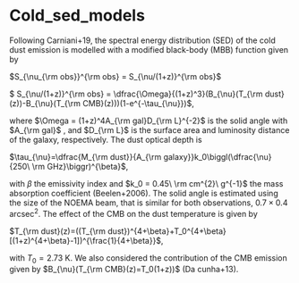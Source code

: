 # Cold_sed_models

 Following Carniani+19, the spectral energy distribution (SED) of the cold dust emission is modelled with a modified black-body (MBB) function given by
 
$S_{\nu_{\rm obs}}^{\rm obs} = S_{\nu/(1+z)}^{\rm obs}$ 

$ S_{\nu/(1+z)}^{\rm obs} = \dfrac{\Omega}{(1+z)^3}(B_{\nu}(T_{\rm dust}(z))-B_{\nu}(T_{\rm CMB}(z)))(1-e^{-\tau_{\nu}})$, 

where $\Omega = (1+z)^4A_{\rm gal}D_{\rm L}^{-2}$ is the solid angle with $A_{\rm gal}$ , and $D_{\rm L}$ is the surface area and luminosity distance of the galaxy, respectively. The dust optical depth is

$\tau_{\nu}=\dfrac{M_{\rm dust}}{A_{\rm galaxy}}k_0\biggl(\dfrac{\nu}{250\ \rm GHz}\biggr)^{\beta}$,

with $\beta$ the emissivity index and $k_0 = 0.45\  \rm cm^{2}\ g^{-1}$ the mass absorption coefficient (Beelen+2006). The solid angle is estimated using the size of the NOEMA beam, that is similar for both observations, $0.7\times 0.4$ arcsec$^2$. The effect of the CMB on the dust temperature is given by

$T_{\rm dust}(z)=((T_{\rm dust})^{4+\beta}+T_0^{4+\beta}[(1+z)^{4+\beta}-1])^{\frac{1}{4+\beta}}$,

with $T_0 = 2.73$ K.
We also considered the contribution of the CMB emission given by $B_{\nu}(T_{\rm CMB}(z)=T_0(1+z))$ (Da cunha+13).
